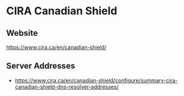 # CIRA Canadian Shield

## Website
https://www.cira.ca/en/canadian-shield/

## Server Addresses
- https://www.cira.ca/en/canadian-shield/configure/summary-cira-canadian-shield-dns-resolver-addresses/